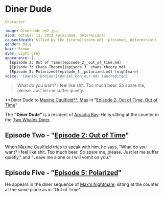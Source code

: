 #  Diner Dude 

```yaml
Character

image: Dinerdude-ep2.jpg
died: October 11, 2013 (presumed, determinant)
causeofdeath: Killed by the [storm](storm.md) (presumed, determinant)
gender: Male
hair: Brown
eyes: Light grey
appearance: |-
  [Episode 2: Out of Time](episode_2__out_of_time.md)
  [Episode 3: Chaos Theory](episode_3__chaos_theory.md)
  [Episode 5: Polarized](episode_5__polarized.md) (nightmare)
voice: '[Daniel Bonjour](daniel_bonjour.md) (uncredited)'
```

> What do you want? I feel like shit. Too much beer. So spare me, please. Just let me suffer quietly.

**Diner Dude to [Maxine Caulfield**, Max](maxine_caulfield____max.md) in "[Episode 2: Out of Time, Out of Time](episode_2__out_of_time__out_of_time.md)"

The **"Diner Dude"** is a resident of [Arcadia Bay](arcadia_bay.md). He is sitting at the counter in the [Two Whales Diner](two_whales_diner.md).

##  Episode Two - "[Episode 2: Out of Time](out_of_time.md)" 
When [Maxine Caulfield](max_caulfield.md) tries to speak with him, he says, "What do you want? I feel like shit. Too much beer. So spare me, please. Just let me suffer quietly," and "Leave me alone or I will vomit on you."

##  Episode Five - "[Episode 5: Polarized](polarized.md)" 
He appears in the diner sequence of [Max's Nightmare](max_s_nightmare.md), sitting at the counter at the same place as in "Out of Time".

